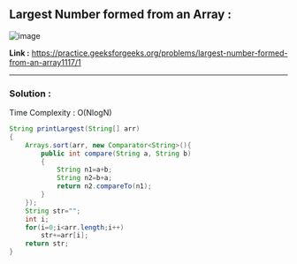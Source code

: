 <h2> Largest Number formed from an Array : </h2>

![image](https://user-images.githubusercontent.com/23376002/209194541-33578fc5-b7f0-43e5-816c-b94a880ee9f5.png)


**Link :** https://practice.geeksforgeeks.org/problems/largest-number-formed-from-an-array1117/1

------------------------------------------------------------------------------------------------------------------------------------------------------

<h3> Solution : </h3>

Time Complexity : O(NlogN)

```java
String printLargest(String[] arr) 
{
    Arrays.sort(arr, new Comparator<String>(){
        public int compare(String a, String b)
        {
            String n1=a+b;
            String n2=b+a;
            return n2.compareTo(n1);
        }
    });
    String str="";
    int i;
    for(i=0;i<arr.length;i++)
        str+=arr[i];
    return str;
}
```


